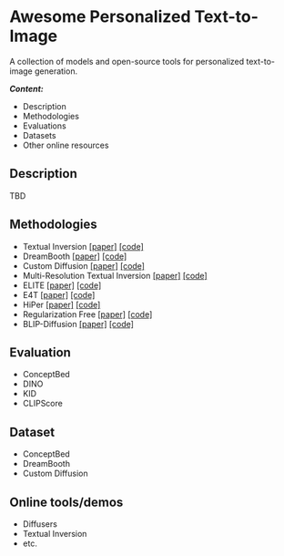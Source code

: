 # Awesome Personalized Text-to-Image
A collection of models and open-source tools for personalized text-to-image generation.

***Content:***

 - Description
 - Methodologies
 - Evaluations
 - Datasets
 - Other online resources

## Description
TBD

## Methodologies

 - Textual Inversion [\[paper\]](#) [\[code\]](#) 
 - DreamBooth [\[paper\]](#) [\[code\]](#) 
 - Custom Diffusion [\[paper\]](#) [\[code\]](#) 
 - Multi-Resolution Textual Inversion [\[paper\]](#) [\[code\]](#) 
 - ELITE [\[paper\]](#) [\[code\]](#) 
 - E4T [\[paper\]](#) [\[code\]](#) 
 - HiPer [\[paper\]](#) [\[code\]](#) 
 - Regularization Free [\[paper\]](#) [\[code\]](#) 
 - BLIP-Diffusion [\[paper\]](#) [\[code\]](#) 

## Evaluation

 - ConceptBed
 - DINO
 - KID
 - CLIPScore

## Dataset

 - ConceptBed
 - DreamBooth
 - Custom Diffusion

## Online tools/demos

 - Diffusers
 - Textual Inversion
 - etc.
